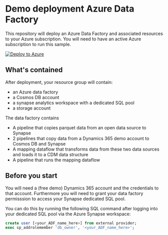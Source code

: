 # Demo deployment Azure Data Factory

This repository will deploy an Azure Data Factory and associated resources to your Azure subscription. You will need to have an active Azure subscription to run this sample. 

[![Deploy to Azure](https://aka.ms/deploytoazurebutton)](https://portal.azure.com/#create/Microsoft.Template/uri/https%3A%2F%2Fraw.githubusercontent.com%2Fbenkettner%2FADFDemoDeploy%2Fmain%2Ftemplate.json)


## What's contained

After deployment, your resource group will contain: 

* an Azure data factory 
* a Cosmos DB account
* a synapse analytics workspace with a dedicated SQL pool
* a storage account

The data factory contains 

* A pipeline that copies parquet data from an open data source to Synapse 
* 2 pipelines that copy data from a Dynamics 365 demo account to Cosmos DB and Synapse
* A mapping dataflow that transforms data from these two data sources and loads it to a CDM data structure
* A pipeline that runs the mapping dataflow

## Before you start

You will need a (free demo) Dynamics 365 account and the credentials to that account. Furthermore you will need to grant your data factory permisssion to access your Synapse dedicated SQL pool. 

You can do this by running the following SQL command after logging into your dedicated SQL pool via the Azure Synapse workspace:

```sql
create user [<your_ADF_name_here>] from external provider;
exec sp_addrolemember 'db_owner', '<your_ADF_name_here>';
```